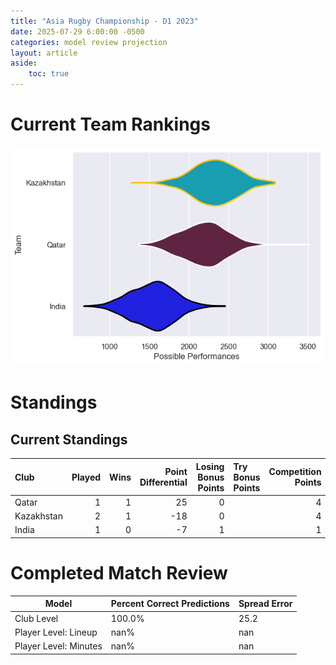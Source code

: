 ```yaml
---  
title: "Asia Rugby Championship - D1 2023"  
date: 2025-07-29 6:00:00 -0500  
categories: model review projection  
layout: article  
aside:  
    toc: true  
---
```

# Current Team Rankings


![Club Rankings](plots/rankings_Asia_Rugby_Championship_-_D1_2023.png)
# Standings

## Current Standings


| Club       |   Played |   Wins |   Point Differential |   Losing Bonus Points | Try Bonus Points   |   Competition Points |
|:-----------|---------:|-------:|---------------------:|----------------------:|:-------------------|---------------------:|
| Qatar      |        1 |      1 |                   25 |                     0 |                    |                    4 |
| Kazakhstan |        2 |      1 |                  -18 |                     0 |                    |                    4 |
| India      |        1 |      0 |                   -7 |                     1 |                    |                    1 |



# Completed Match Review


| Model | Percent Correct Predictions | Spread Error |
| ------ | ------ | ------ |
| Club Level | 100.0% | 25.2 |
| Player Level: Lineup | nan% | nan |
| Player Level: Minutes | nan% | nan |

